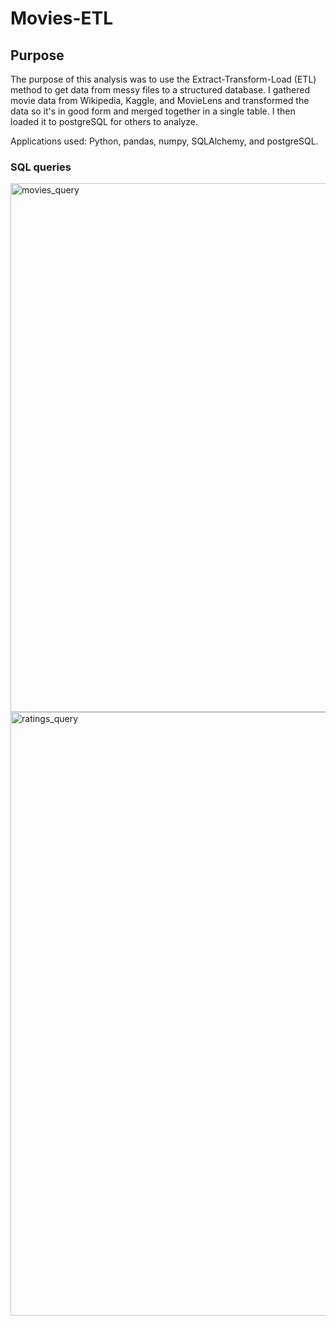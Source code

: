 # Movies-ETL

## Purpose
The purpose of this analysis was to use the Extract-Transform-Load (ETL) method to get data from messy files to a structured database. I gathered movie data from Wikipedia, Kaggle, and MovieLens and transformed the data so it's in good form and merged together in a single table. I then loaded it to postgreSQL for others to analyze.

Applications used: Python, pandas, numpy, SQLAlchemy, and postgreSQL.

### SQL queries
<img width="846" alt="movies_query" src="https://user-images.githubusercontent.com/90946252/155913833-a8f4fa82-3b73-4286-9d2d-086d63c5ed13.png">

<img width="966" alt="ratings_query" src="https://user-images.githubusercontent.com/90946252/155913864-eccc86ff-8c46-4c7d-9bc9-c03bd03cabef.png">
